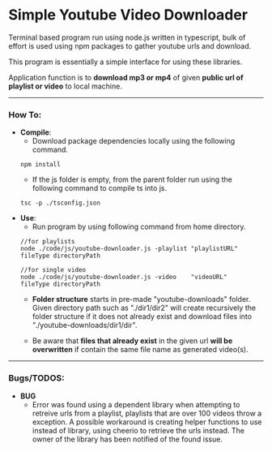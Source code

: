 # Simple Youtube Video Downloader

Terminal based program run using node.js written in typescript, bulk of effort is used using npm packages to gather youtube urls and download. 

This program is essentially a simple interface for using these libraries.

Application function is to **download mp3 or mp4** of given **public url of playlist or video** to local machine.

-----
### **How To**:

* **Compile**:
  * Download package dependencies locally using the following command.
  ```
  npm install
  ```
  * If the js folder is empty, from the parent folder run using the following command to compile ts into js.
  ```
  tsc -p ./tsconfig.json
  ```
* **Use**:
  * Run program by using following command from home directory. 
  ```
  //for playlists
  node ./code/js/youtube-downloader.js -playlist "playlistURL" fileType directoryPath
  
  //for single video
  node ./code/js/youtube-downloader.js -video    "videoURL"    fileType directoryPath 
  ```
  * **Folder structure** starts in pre-made "youtube-downloads" folder. Given directory path such as "./dir1/dir2" will create recursively the folder structure if it does not already exist and download files into "./youtube-downloads/dir1/dir".

  * Be aware that **files that already exist** in the given url **will be overwritten** if contain the same file name as generated video(s).
-----
### **Bugs/TODOS**:
* **BUG** 
  * Error was found using a dependent library when attempting to retreive urls from a playlist, playlists that are over 100 videos throw a exception. A possible workaround is creating helper functions to use instead of library, using cheerio to retrieve the urls instead. The owner of the library has been notified of the found issue.